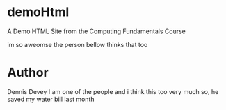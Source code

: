 # demoHtml
A Demo HTML Site from the Computing Fundamentals Course

im so aweomse the person bellow thinks that too
# Author
Dennis Devey
I am one of the people and i think this too very much so, he saved my water bill last month 
